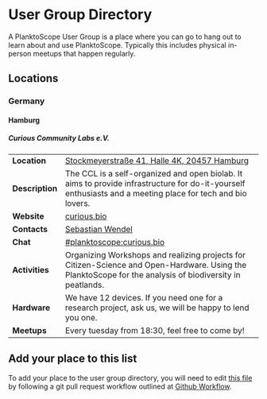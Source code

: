 # User Group Directory

A PlanktoScope User Group is a place where you can go to hang out to learn about and use PlanktoScope. Typically this includes physical in-person meetups that happen regularly.

## Locations

### Germany

#### Hamburg

##### Curious Community Labs e.V.

|                 |                                                                                                                                                            |
| --------------- | ---------------------------------------------------------------------------------------------------------------------------------------------------------- |
| **Location**    | [Stockmeyerstraße 41, Halle 4K, 20457 Hamburg](https://www.openstreetmap.org/node/9615054340#map=19/53.54203/10.01036)                                     |
| **Description** | The CCL is a self-organized and open biolab. It aims to provide infrastructure for do-it-yourself enthusiasts and a meeting place for tech and bio lovers. |
| **Website**     | [curious.bio](https://curious.bio)                                                                                                                         |
| **Contacts**    | [Sebastian Wendel](https://matrix.to/#/@swendel:curious.bio)                                                                                               |
| **Chat**        | [#planktoscope:curious.bio](https://matrix.to/#/#planktoscope:curious.bio)                                                                                 |
| **Activities**  | Organizing Workshops and realizing projects for Citizen-Science and Open-Hardware. Using the PlanktoScope for the analysis of biodiversity in peatlands.   |
| **Hardware**    | We have 12 devices. If you need one for a research project, ask us, we will be happy to lend you one.                                                      |
| **Meetups**     | Every tuesday from 18:30, feel free to come by!                                                                                                            |

## Add your place to this list

To add your place to the user group directory, you will need to edit [this file](https://github.com/PlanktoScope/PlanktoScope/blob/documentation/docs/community/usergroups.md) by following a git pull request workflow outlined at [Github Workflow](./contribute/github_workflow.md).

